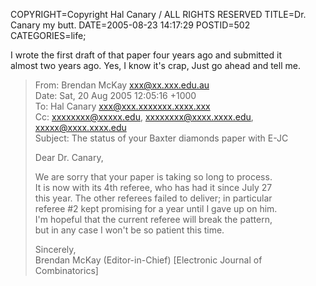 COPYRIGHT=Copyright Hal Canary / ALL RIGHTS RESERVED
TITLE=Dr. Canary my butt.
DATE=2005-08-23 14:17:29
POSTID=502
CATEGORIES=life;

I wrote the first draft of that paper four years ago and submitted it  
almost two years ago. Yes, I know it's crap, Just go ahead and tell me.

> From: Brendan McKay <xxx@xx.xxx.edu.au>  
> Date: Sat, 20 Aug 2005 12:05:16 +1000  
> To: Hal Canary <xxx@xxx.xxxxxxx.xxxx.xxx>  
> Cc: xxxxxxxx@xxxxx.edu, xxxxxxxx@xxxx.xxxx.edu, xxxxx@xxxx.xxxx.edu  
> Subject: The status of your Baxter diamonds paper with E-JC
> 
> Dear Dr. Canary,
> 
> We are sorry that your paper is taking so long to process.  
> It is now with its 4th referee, who has had it since July 27  
> this year. The other referees failed to deliver; in particular  
> referee #2 kept promising for a year until I gave up on him.  
> I'm hopeful that the current referee will break the pattern,  
> but in any case I won't be so patient this time.
> 
> Sincerely,  
> Brendan McKay (Editor-in-Chief) \[Electronic Journal of Combinatorics\]
